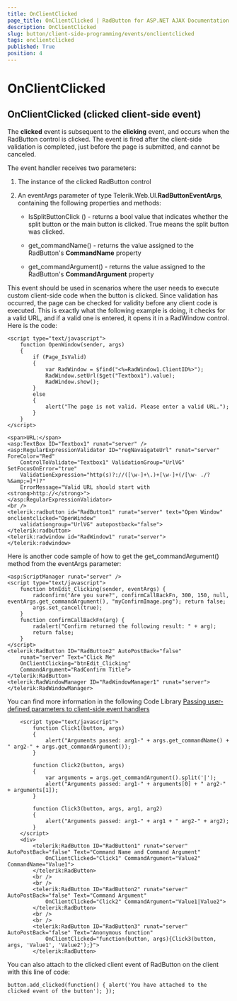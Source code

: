 ```yaml
---
title: OnClientClicked
page_title: OnClientClicked | RadButton for ASP.NET AJAX Documentation
description: OnClientClicked
slug: button/client-side-programming/events/onclientclicked
tags: onclientclicked
published: True
position: 4
---
```


# OnClientClicked

## OnClientClicked (clicked client-side event)

The **clicked** event is subsequent to the **clicking** event, and occurs when the RadButton control is clicked. The event is fired after the client-side validation is completed, just before the page is submitted, and cannot be canceled.

The event handler receives two parameters:

1. The instance of the clicked RadButton control

1. An eventArgs parameter of type Telerik.Web.UI.**RadButtonEventArgs**, containing the following properties and methods:

	* IsSplitButtonClick () - returns a bool value that indicates whether the split button or the main button is clicked. True means the split button was clicked.

	* get_commandName() - returns the value assigned to the RadButton's **CommandName** property

	* get_commandArgument() - returns the value assigned to the RadButton's **CommandArgument** property

This event should be used in scenarios where the user needs to execute custom client-side code when the button is clicked. Since validation has occurred, the page can be checked for validity before any client code is executed. This is exactly what the following example is doing, it checks for a valid URL, and if a valid one is entered, it opens it in a RadWindow control. Here is the code:

````ASP.NET
<script type="text/javascript">
	function OpenWindow(sender, args)
	{
		if (Page_IsValid)
		{
			var RadWindow = $find("<%=RadWindow1.ClientID%>");
			RadWindow.setUrl($get("Textbox1").value);
			RadWindow.show();
		}
		else
		{
			alert("The page is not valid. Please enter a valid URL.");
		}
	}
</script>

<span>URL:</span>
<asp:TextBox ID="Textbox1" runat="server" />
<asp:RegularExpressionValidator ID="regNavaigateUrl" runat="server" ForeColor="Red"
	ControlToValidate="Textbox1" ValidationGroup="UrlVG" SetFocusOnError="true" 
	ValidationExpression="http(s)?://([\w-]+\.)+[\w-]+(/[\w- ./?%&amp;=]*)?"
	ErrorMessage="Valid URL should start with <strong>http://</strong>">
</asp:RegularExpressionValidator>
<br />
<telerik:radbutton id="RadButton1" runat="server" text="Open Window" onclientclicked="OpenWindow"
	validationgroup="UrlVG" autopostback="false">
</telerik:radbutton>
<telerik:radwindow id="RadWindow1" runat="server">
</telerik:radwindow>
````

Here is another code sample of how to get the get_commandArgument() method from the eventArgs parameter:

````ASP.NET
<asp:ScriptManager runat="server" />
<script type="text/javascript">
    function btnEdit_Clicking(sender, eventArgs) {
        radconfirm("Are you sure?", confirmCallBackFn, 300, 150, null, eventArgs.get_commandArgument(), "myConfirmImage.png"); return false;
        args.set_cancel(true);
    }
    function confirmCallBackFn(arg) {
        radalert("Confirm returned the following result: " + arg);
        return false;
    }
</script>
<telerik:RadButton ID="RadButton2" AutoPostBack="false"
    runat="server" Text="Click Me"
    OnClientClicking="btnEdit_Clicking"
    CommandArgument="RadConfirm Title">
</telerik:RadButton>
<telerik:RadWindowManager ID="RadWindowManager1" runat="server"></telerik:RadWindowManager>
````
You can find more information in the following Code Library [Passing user-defined parameters to client-side event handlers](https://www.telerik.com/support/code-library/passing-user-defined-parameters-to-client-side-event-handlers)

````ASP.NET
	<script type="text/javascript">
		function Click1(button, args)
		{
			alert("Arguments passed: arg1-" + args.get_commandName() + " arg2-" + args.get_commandArgument());
		}

		function Click2(button, args)
		{
			var arguments = args.get_commandArgument().split('|');
			alert("Arguments passed: arg1-" + arguments[0] + " arg2-" + arguments[1]);
		}

		function Click3(button, args, arg1, arg2)
		{
			alert("Arguments passed: arg1-" + arg1 + " arg2-" + arg2);
		}
	</script>
	<div>
		<telerik:RadButton ID="RadButton1" runat="server" AutoPostBack="false" Text="Command Name and Command Argument"
			OnClientClicked="Click1" CommandArgument="Value2" CommandName="Value1">
		</telerik:RadButton>
		<br />
		<br />
		<telerik:RadButton ID="RadButton2" runat="server" AutoPostBack="false" Text="Command Argument"
			OnClientClicked="Click2" CommandArgument="Value1|Value2">
		</telerik:RadButton>
		<br />
		<br />
		<telerik:RadButton ID="RadButton3" runat="server" AutoPostBack="false" Text="Anonymous function"
			OnClientClicked="function(button, args){Click3(button, args, 'Value1', 'Value2');}">
		</telerik:RadButton>
````

You can also attach to the clicked client event of RadButton on the client with this line of code:

````ASP.NET
button.add_clicked(function() { alert('You have attached to the clicked event of the button'); });
````

